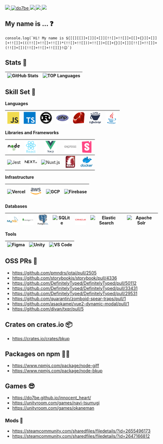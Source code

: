 <p align="left">
  <a href="https://github.com/do7be/do7be/">
    <img src="https://img.shields.io/badge/IQ-3-red.svg" />
  </a>
  <a href="https://github.com/do7be/do7be/">
    <img src="https://komarev.com/ghpvc/?username=do7be" alt="do7be" />
  </a>
  <a href="https://github.com/do7be">
    <img height="20" src="https://img.shields.io/github/followers/do7be?label=follow&logo=github&style=flat" />
  </a>
  <a href="http://qiita.com/do7be">
    <img height="20" src="https://qiita-badge.apiapi.app/s/do7be/posts.svg" />
  </a>
  <//qiita.com/do7be">
    <img height="20" src="https://qiita-badge.apiapi.app/s/do7be/contributions.svg" />
  </a>
</p>

## My name is ... ❓

```
console.log(`Hi! My name is ${[[][[]]+[]][+[]][!![]+!![]]+[[]+{}][+[]][+!![]]+(((!![]+!![]+!![])*(!![]+!![]))+!![])+[[]+{}][+[]][!![]+!![]]+(!![]+[])[!![]+!![]+!![]]}!😉`)
```

## Stats 🏃

![GitHub Stats](https://github.com/do7be/do7be/raw/resource/grs/stats.svg)|![TOP Languages](https://github.com/do7be/do7be/raw/resource/grs/languages.svg)
|--|--|

## Skill Set 🍅

**Languages**

<img alt="JS" title="JavaScript" width="40px" src="https://raw.githubusercontent.com/devicons/devicon/master/icons/javascript/javascript-original.svg">|<img alt="Typescript" title="Typescript" width="40px" src="https://raw.githubusercontent.com/devicons/devicon/master/icons/typescript/typescript-original.svg">|<img title="Rust" alt="Rust" width="40px" src="https://raw.githubusercontent.com/devicons/devicon/master/icons/rust/rust-original.svg">|<img title="PHP" alt="PHP" width="40px" src="https://raw.githubusercontent.com/devicons/devicon/master/icons/php/php-original.svg">|<img title="Ruby" alt="Ruby" width="40px" src="https://raw.githubusercontent.com/devicons/devicon/master/icons/ruby/ruby-original.svg">|<img title="CoffeeScript" alt="CoffeeScript" width="40px" src="https://raw.githubusercontent.com/devicons/devicon/master/icons/coffeescript/coffeescript-original-wordmark.svg">|<img title="Java" alt="Java" width="40px" src="https://raw.githubusercontent.com/devicons/devicon/master/icons/java/java-original.svg">
|--|--|--|--|--|--|--|

**Libraries and Frameworks**

<img title="Node.js" alt="Node.js" width="40px" src="https://raw.githubusercontent.com/devicons/devicon/master/icons/nodejs/nodejs-original-wordmark.svg">|<img title="React" alt="React" width="40px" src="https://raw.githubusercontent.com/devicons/devicon/master/icons/react/react-original-wordmark.svg">|<img title="Vue.js" alt="Vue.js" width="40px" src="https://raw.githubusercontent.com/devicons/devicon/master/icons/vuejs/vuejs-original-wordmark.svg">|<img title="Express" alt="Express" width="40px" src="https://raw.githubusercontent.com/devicons/devicon/master/icons/express/express-original-wordmark.svg">|<img title="Storybook" alt="Storybook" width="40px" src="https://github.com/devicons/devicon/blob/master/icons/storybook/storybook-original.svg">
|--|--|--|--|--|
<img title="Jest" alt="Jest" width="40px" src="https://www.vectorlogo.zone/logos/jestjsio/jestjsio-icon.svg">|<img title="Next.js" alt="Next.js" width="40px" src="https://github.com/devicons/devicon/blob/master/icons/nextjs/nextjs-original-wordmark.svg">|<img title="Nuxt.js" alt="Nuxt.js" width="40px" src="https://www.vectorlogo.zone/logos/nuxtjs/nuxtjs-icon.svg">|<img title="Rails" alt="Rails" width="40px" src="https://raw.githubusercontent.com/devicons/devicon/master/icons/rails/rails-original-wordmark.svg">|<img title="Docker" alt="Docker" width="40px" src="https://raw.githubusercontent.com/github/explore/master/topics/docker/docker.png">

**Infrastructure**

<img title="Vercel" alt="Vercel" width="40px" src="https://simpleicons.org/icons/vercel.svg">|<img title="AWS" alt="AWS" width="40px" src="https://raw.githubusercontent.com/github/explore/main/topics/aws/aws.png">|<img title="GCP" alt="GCP" width="40px" src="https://www.vectorlogo.zone/logos/google_cloud/google_cloud-icon.svg">|<img title="Firebase" alt="Firebase" width="40px" src="https://www.vectorlogo.zone/logos/firebase/firebase-icon.svg">
|--|--|--|--|

**Databases**

<img title="MySQL" alt="MySQL" width="40px" src="https://raw.githubusercontent.com/devicons/devicon/master/icons/mysql/mysql-original-wordmark.svg">|<img title="MongoDB" alt="MongoDB" width="40px" src="https://raw.githubusercontent.com/github/explore/master/topics/mongodb/mongodb.png">|<img title="PostgreSQL" alt="PostgreSQL" width="40px" src="https://raw.githubusercontent.com/devicons/devicon/master/icons/postgresql/postgresql-original-wordmark.svg">|<img title="SQLite" alt="SQLite" width="40px" src="https://www.vectorlogo.zone/logos/sqlite/sqlite-icon.svg">|<img title="OracleDB" alt="OracleDB" width="40px" src="https://raw.githubusercontent.com/devicons/devicon/master/icons/oracle/oracle-original.svg">|<img title="Elastic Search" alt="Elastic Search" width="40px" src="https://www.vectorlogo.zone/logos/elastic/elastic-icon.svg">|<img title="Apache Solr" alt="Apache Solr" width="40px" src="https://www.vectorlogo.zone/logos/apache_solr/apache_solr-icon.svg">
|--|--|--|--|--|--|--|

**Tools**

<img title="Figma" alt="Figma" width="40px" src="https://www.vectorlogo.zone/logos/figma/figma-icon.svg">|<img title="Unity" alt="Unity" width="40px" src="https://www.vectorlogo.zone/logos/unity3d/unity3d-icon.svg">|<img title="VS Code" alt="VS Code" width="40px" src="https://img.icons8.com/fluent/48/000000/visual-studio-code-2019.png">
|--|--|--|


## OSS PRs 🌵

* https://github.com/pmndrs/jotai/pull/2505
* https://github.com/storybookjs/storybook/pull/4336
* https://github.com/DefinitelyTyped/DefinitelyTyped/pull/50112
* https://github.com/DefinitelyTyped/DefinitelyTyped/pull/33431
* https://github.com/DefinitelyTyped/DefinitelyTyped/pull/29531
* https://github.com/quarantin/zomboid-spear-traps/pull/1
* https://github.com/asaokamei/vue2-dynamic-modal/pull/1
* https://github.com/divan/txqr/pull/5
  
## Crates on crates.io 📦

* https://crates.io/crates/bkup

## Packages on npm  🙆‍♀️

* https://www.npmjs.com/package/node-giff
* https://www.npmjs.com/package/node-bkup

## Games 😎

* https://do7be.github.io/innocent_heart/
* https://unityroom.com/games/navi-tsumugi
* https://unityroom.com/games/okaneman

### Mods 🤠

* https://steamcommunity.com/sharedfiles/filedetails/?id=2655496173
* https://steamcommunity.com/sharedfiles/filedetails/?id=2647166812
